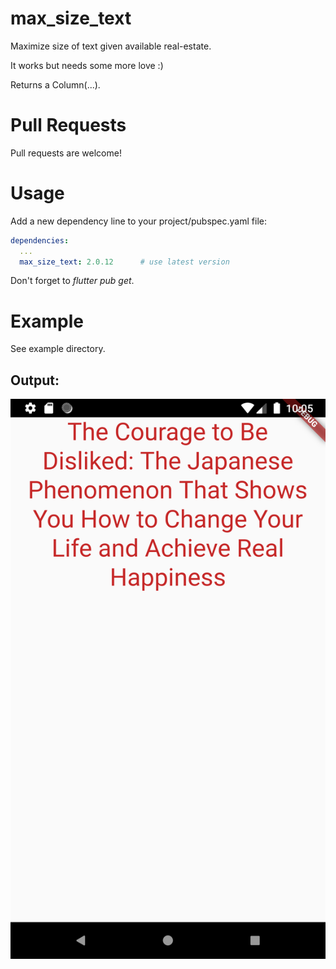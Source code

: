 # max_size_text

Maximize size of text given available real-estate.  

It works but needs some more love :)

Returns a Column(...).


# Pull Requests
Pull requests are welcome!



# Usage
Add a new dependency line to your project/pubspec.yaml file:

```yaml
dependencies:
  ...
  max_size_text: 2.0.12      # use latest version
```

Don't forget to *flutter pub get*.


# Example

See example directory.


## Output:
![Screenshot](example.png)